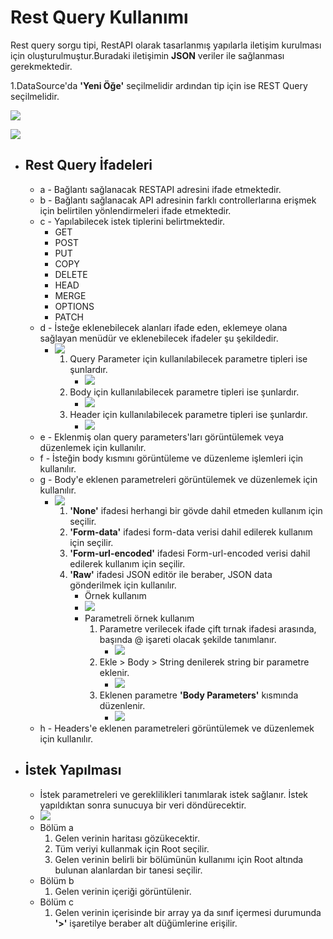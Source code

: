 # Rest Query Kullanımı
Rest query sorgu tipi, RestAPI olarak tasarlanmış yapılarla iletişim kurulması için oluşturulmuştur.Buradaki iletişimin **JSON** veriler ile sağlanması gerekmektedir.

1.DataSource'da **'Yeni Öğe'** seçilmelidir ardından tip için ise REST Query seçilmelidir.

![](https://docsbimser.blob.core.windows.net/imagecontainer/RestQueryCreateFile-57d83346-92b0-475d-af75-b61b2cbdb92c.png)


![](https://docsbimser.blob.core.windows.net/imagecontainer/restGeneral-c816e4e1-179f-49c5-8ac8-cb03ac76d084.png)

- ## Rest Query İfadeleri
    * a - Bağlantı sağlanacak RESTAPI adresini ifade etmektedir.
    * b - Bağlantı sağlanacak API adresinin farklı controllerlarına erişmek için belirtilen yönlendirmeleri ifade etmektedir.
    * c - Yapılabilecek istek tiplerini belirtmektedir.
        - GET
        - POST
        - PUT
        - COPY
        - DELETE
        - HEAD
        - MERGE
        - OPTIONS
        - PATCH
    * d - İsteğe eklenebilecek alanları ifade eden, eklemeye olana sağlayan menüdür ve eklenebilecek ifadeler şu şekildedir.
        - ![](https://docsbimser.blob.core.windows.net/imagecontainer/restAdd-9c42e094-b9a8-4cc3-a3b9-a5a76734b5ed.png)
            1. Query Parameter için kullanılabilecek parametre tipleri ise şunlardır.
                - ![](https://docsbimser.blob.core.windows.net/imagecontainer/restAdd-167f6b09-1224-4800-bde8-0c424e927ed4.png)
            2. Body için kullanılabilecek parametre tipleri ise şunlardır.
                - ![](https://docsbimser.blob.core.windows.net/imagecontainer/restAdd-e85f2eca-f81f-487c-99b1-0d1bd4ae3173.png)
            3. Header için kullanılabilecek parametre tipleri ise şunlardır. 
                - ![](https://docsbimser.blob.core.windows.net/imagecontainer/restAdd-e9f6c12b-24ad-4a01-80f5-29d44b6e033a.png)
    * e - Eklenmiş olan query parameters'ları görüntülemek veya düzenlemek için kullanılır. 
    * f - İsteğin body kısmını görüntüleme ve düzenleme işlemleri için kullanılır. 
    * g - Body'e eklenen parametreleri görüntülemek ve düzenlemek için kullanılır.
        - ![](https://docsbimser.blob.core.windows.net/imagecontainer/bodyParametersType-e4e7cc9d-5b15-4f2a-a04a-0169e27723b6.png)
            1. **'None'** ifadesi herhangi bir gövde dahil etmeden kullanım için seçilir.
            2. **'Form-data'** ifadesi form-data verisi dahil edilerek kullanım için seçilir.
            3. **'Form-url-encoded'** ifadesi Form-url-encoded verisi dahil edilerek kullanım için seçilir.
            4. **'Raw'** ifadesi JSON editör ile beraber, JSON data gönderilmek için kullanılır.
                - Örnek kullanım
                - ![](https://docsbimser.blob.core.windows.net/imagecontainer/bodyParametersType-38541ee6-792a-4787-8fe3-5999bc1d4cc0.png)
                - Parametreli örnek kullanım
                    1. Parametre verilecek ifade çift tırnak ifadesi arasında, başında @ işareti olacak şekilde tanımlanır.
                        - ![](https://docsbimser.blob.core.windows.net/imagecontainer/bodyParametersType-450066de-3c9d-49db-9138-0c47efa3974d.png)
                    2. Ekle > Body > String denilerek string bir parametre eklenir.
                        - ![](https://docsbimser.blob.core.windows.net/imagecontainer/add-be19072d-5a1a-4cd3-96f9-8a8311c0c956.png)
                    3. Eklenen parametre **'Body Parameters'** kısmında düzenlenir.
                        - ![](https://docsbimser.blob.core.windows.net/imagecontainer/add-788ac2e1-b8fc-4a35-a4a6-c1ddf76ed697.png)
    * h - Headers'e eklenen parametreleri görüntülemek ve düzenlemek için kullanılır.
- ## İstek Yapılması
    - İstek parametreleri ve gereklilikleri tanımlarak istek sağlanır. İstek yapıldıktan sonra sunucuya bir veri döndürecektir.
    - ![](https://docsbimser.blob.core.windows.net/imagecontainer/a-f62a11e0-9fb9-470f-a3e7-89e538d8e7ae.png)
    - Bölüm a
        1. Gelen verinin haritası gözükecektir.
        2. Tüm veriyi kullanmak için Root seçilir.
        3. Gelen verinin belirli bir bölümünün kullanımı için Root altında bulunan alanlardan bir tanesi seçilir.
    - Bölüm b
        1. Gelen verinin içeriği görüntülenir.
    - Bölüm c
        1. Gelen verinin içerisinde bir array ya da sınıf içermesi durumunda **'>'** işaretilye beraber alt düğümlerine erişilir.